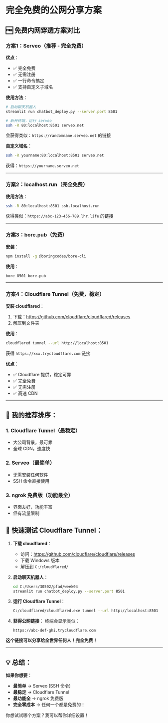 # 完全免费的公网分享方案

## 🆓 免费内网穿透方案对比

### 方案1：Serveo（推荐 - 完全免费）

**优点**：
- ✅ 完全免费
- ✅ 无需注册
- ✅ 一行命令搞定
- ✅ 支持自定义子域名

**使用方法**：
```bash
# 启动聊天机器人
streamlit run chatbot_deploy.py --server.port 8501

# 新开终端，运行 serveo
ssh -R 80:localhost:8501 serveo.net
```

会获得类似：`https://randomname.serveo.net` 的链接

**自定义域名**：
```bash
ssh -R yourname:80:localhost:8501 serveo.net
```
获得：`https://yourname.serveo.net`

---

### 方案2：localhost.run（完全免费）

**使用方法**：
```bash
ssh -R 80:localhost:8501 ssh.localhost.run
```

获得类似：`https://abc-123-456-789.lhr.life` 的链接

---

### 方案3：bore.pub（免费）

**安装**：
```bash
npm install -g @boringcodes/bore-cli
```

**使用**：
```bash
bore 8501 bore.pub
```

---

### 方案4：Cloudflare Tunnel（免费，稳定）

**安装 cloudflared**：
1. 下载：https://github.com/cloudflare/cloudflared/releases
2. 解压到文件夹

**使用**：
```bash
cloudflared tunnel --url http://localhost:8501
```

获得 `https://xxx.trycloudflare.com` 链接

**优点**：
- ✅ Cloudflare 提供，稳定可靠
- ✅ 完全免费
- ✅ 无需注册
- ✅ 高速 CDN

---

## 🎯 我的推荐排序：

### 1. **Cloudflare Tunnel**（最稳定）
- 大公司背景，最可靠
- 全球 CDN，速度快

### 2. **Serveo**（最简单）
- 无需安装任何软件
- SSH 命令直接使用

### 3. **ngrok 免费版**（功能最全）
- 界面友好，功能丰富
- 但有流量限制

## 🚀 快速测试 Cloudflare Tunnel：

1. **下载 cloudflared**：
   - 访问：https://github.com/cloudflare/cloudflare/releases
   - 下载 Windows 版本
   - 解压到 `C:/cloudflared/`

2. **启动聊天机器人**：
   ```bash
   cd C:/Users/30502/pfad/week04
   streamlit run chatbot_deploy.py --server.port 8501
   ```

3. **运行 Cloudflare Tunnel**：
   ```bash
   C:/cloudflared/cloudflared.exe tunnel --url http://localhost:8501
   ```

4. **获得公网链接**：
   终端会显示类似：
   ```
   https://abc-def-ghi.trycloudflare.com
   ```

**这个链接可以分享给全世界任何人！完全免费！**

---

## 💡 总结：

**如果你想要**：
- **最简单** → Serveo (SSH 命令)
- **最稳定** → Cloudflare Tunnel
- **最功能全** → ngrok 免费版
- **完全零成本** → 任何一个都是免费的！

你想试试哪个方案？我可以帮你详细设置！